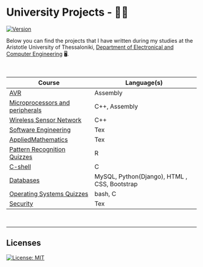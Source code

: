 # University Projects - 👨‍🎓
[![Version](https://img.shields.io/badge/version-0.1.0-yellow.svg)](https://bitbucket.org/lbesson/ansi-colors)

Below you can find the projects that I have written during my studies at the Aristotle University of Thessaloniki, 
[Department of Electronical and Computer Engineering](http://ee.auth.gr/en) 🖥️. 

<br>

| Course  |  Language(s) |
| ------------- | ------------- |
| [AVR](https://github.com/imanousar/University_Projects/tree/master/AVR)| Assembly |
| [Microprocessors and peripherals](https://github.com/imanousar/University_Projects/tree/master/Microprocessors%20and%20peripherals/Traffic%20Lights%20Assembly%20AVR)| C++, Assembly|
|[Wireless Sensor Network](https://github.com/imanousar/University_Projects/tree/master/Wireless%20Sensor%20Network)|C++|
|[Software Engineering](https://github.com/imanousar/University_Projects/tree/master/Software%20Engineering)|Tex|
|[AppliedMathematics](https://github.com/imanousar/University_Projects/tree/master/AppliedMathematics)|Tex|
|[Pattern Recognition Quizzes](https://github.com/imanousar/University_Projects/tree/master/Pattern%20Recognition)|R|
|[C-shell](https://github.com/imanousar/C-Shell)|C|
|[Databases](https://github.com/imanousar/GitInsightsDB)|MySQL, Python(Django), HTML , CSS, Bootstrap|
|[Operating Systems Quizzes](https://github.com/imanousar/University_Projects/tree/master/Operating%20Systems)|bash, C|
|[Security](https://github.com/imanousar/University_Projects/tree/master/Security)| Tex | Matlab |


<br>

---

## Licenses

[![License: MIT](https://img.shields.io/badge/License-MIT-blue.svg)](https://github.com/imanousar/University-Projects/blob/master/LICENSE)
